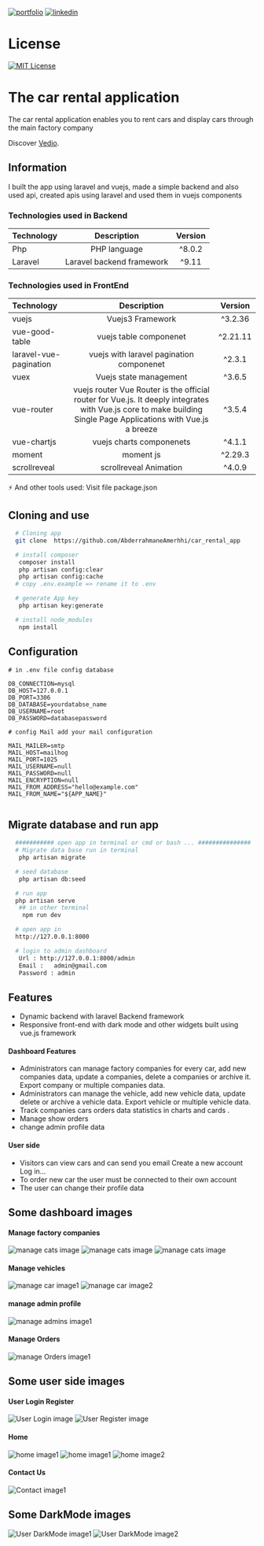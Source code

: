 [![portfolio](https://img.shields.io/badge/my_portfolio-000?style=for-the-badge&logo=ko-fi&logoColor=white)](https://main--abderrahmaneamerrhiportfoliov2.netlify.app/)
[![linkedin](https://img.shields.io/badge/linkedin-0A66C2?style=for-the-badge&logo=linkedin&logoColor=white)](https://www.linkedin.com/in/abderrahmane-amerrhi-807b40201/)

# License

[![MIT License](https://img.shields.io/badge/License-MIT-green.svg)](https://choosealicense.com/licenses/mit/)

# The car rental application

The car rental application enables you to rent cars and display cars through the main factory company

Discover [Vedio](https://abderrahmaneamerrhi.com/assets/carrentalprojectved-36a6384e.mp4).

## Information

I built the app using laravel and vuejs, made a simple backend and also used api, created apis using laravel and used them in vuejs components

### Technologies used in Backend

| Technology |        Description        | Version |
| :--------- | :-----------------------: | :-----: |
| Php        |       PHP language        | ^8.0.2  |
| Laravel    | Laravel backend framework |  ^9.11  |

### Technologies used in FrontEnd

| Technology             |                                                                           Description                                                                           | Version  |
| :--------------------- | :-------------------------------------------------------------------------------------------------------------------------------------------------------------: | :------: |
| vuejs                  |                                                                        Vuejs3 Framework                                                                         | ^3.2.36  |
| vue-good-table         |                                                                     vuejs table componenet                                                                      | ^2.21.11 |
| laravel-vue-pagination |                                                            vuejs with laravel pagination componenet                                                             |  ^2.3.1  |
| vuex                   |                                                                     Vuejs state management                                                                      |  ^3.6.5  |
| vue-router             | vuejs router Vue Router is the official router for Vue.js. It deeply integrates with Vue.js core to make building Single Page Applications with Vue.js a breeze |  ^3.5.4  |
| vue-chartjs            |                                                                    vuejs charts componenets                                                                     |  ^4.1.1  |
| moment                 |                                                                            moment js                                                                            | ^2.29.3  |
| scrollreveal           |                                                                     scrollreveal Animation                                                                      |  ^4.0.9  |

⚡️ And other tools used: Visit file package.json

## Cloning and use

```bash or terminal
  # Cloning app
  git clone  https://github.com/AbderrahmaneAmerhhi/car_rental_app

  # install composer
   composer install
   php artisan config:clear
   php artisan config:cache
  # copy .env.example => rename it to .env

  # generate App key
   php artisan key:generate

  # install node_modules
   npm install

```

## Configuration

```env
# in .env file config database

DB_CONNECTION=mysql
DB_HOST=127.0.0.1
DB_PORT=3306
DB_DATABASE=yourdatabse_name
DB_USERNAME=root
DB_PASSWORD=databasepassword

# config Mail add your mail configuration

MAIL_MAILER=smtp
MAIL_HOST=mailhog
MAIL_PORT=1025
MAIL_USERNAME=null
MAIL_PASSWORD=null
MAIL_ENCRYPTION=null
MAIL_FROM_ADDRESS="hello@example.com"
MAIL_FROM_NAME="${APP_NAME}"


```

## Migrate database and run app

```bash or terminal
  ########### open app in terminal or cmd or bash ... ###############
  # Migrate data base run in terminal
   php artisan migrate

  # seed database
   php artisan db:seed

  # run app
  php artisan serve
   ## in other terminal
    npm run dev

  # open app in
  http://127.0.0.1:8000

  # login to admin dashboard
   Url : http://127.0.0.1:8000/admin
   Email :   admin@gmail.com
   Password : admin


```

## Features

-   Dynamic backend with laravel Backend framework
-   Responsive front-end with dark mode and other widgets built using vue.js framework

#### Dashboard Features

-   Administrators can manage factory companies for every car, add new companies data, update a companies, delete a companies or archive it. Export company or multiple companies data.
-   Administrators can manage the vehicle, add new vehicle data, update delete or archive a vehicle data. Export vehicle or multiple vehicle data.
-   Track companies cars orders data statistics in charts and cards .
-   Manage show orders
-   change admin profile data

#### User side

-   Visitors can view cars and can send you email Create a new account Log in...
-   To order new car the user must be connected to their own account
-   The user can change their profile data

## Some dashboard images

#### Manage factory companies

![manage cats image](https://github.com/AbderrahmaneAmerhhi/car_rental_app/blob/main/public/images/github/backend/companis.png)
![manage cats image](https://github.com/AbderrahmaneAmerhhi/car_rental_app/blob/main/public/images/github/backend/companisadd.png)
![manage cats image](https://github.com/AbderrahmaneAmerhhi/car_rental_app/blob/main/public/images/github/backend/Homestatistics.png)

#### Manage vehicles

![manage car image1](https://github.com/AbderrahmaneAmerhhi/car_rental_app/blob/main/public/images/github/backend/carsmanage.png)
![manage car image2](https://github.com/AbderrahmaneAmerhhi/car_rental_app/blob/main/public/images/github/backend/addcars.png)

#### manage admin profile

![manage admins image1](https://github.com/AbderrahmaneAmerhhi/car_rental_app/blob/main/public/images/github/backend/updatadminprofile.png)

#### Manage Orders

![manage Orders image1](https://github.com/AbderrahmaneAmerhhi/Digital-store/blob/main/public/Githubfiles/backend/manageorders.png)

## Some user side images

#### User Login Register

![User Login image](https://github.com/AbderrahmaneAmerhhi/car_rental_app/blob/main/public/images/github/frontend/login.png)
![User Register image](https://github.com/AbderrahmaneAmerhhi/car_rental_app/blob/main/public/images/github/frontend/register.png)

#### Home

![ home image1](https://github.com/AbderrahmaneAmerhhi/car_rental_app/blob/main/public/images/github/frontend/homestart.png)
![ home image1](https://github.com/AbderrahmaneAmerhhi/car_rental_app/blob/main/public/images/github/frontend/home1.png)
![ home image2](https://github.com/AbderrahmaneAmerhhi/car_rental_app/blob/main/public/images/github/frontend/catscars.png)

#### Contact Us

![ Contact image1](https://github.com/AbderrahmaneAmerhhi/car_rental_app/blob/main/public/images/github/frontend/contact.png)

## Some DarkMode images

![  User DarkMode image1](https://github.com/AbderrahmaneAmerhhi/car_rental_app/blob/main/public/images/github/frontend/DarkMode.png)
![  User DarkMode image2](https://github.com/AbderrahmaneAmerhhi/car_rental_app/blob/main/public/images/github/backend/darkmode.png)
